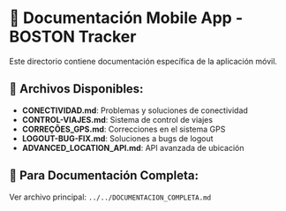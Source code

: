 # 📱 Documentación Mobile App - BOSTON Tracker

Este directorio contiene documentación específica de la aplicación móvil.

## 📄 Archivos Disponibles:

- **CONECTIVIDAD.md**: Problemas y soluciones de conectividad
- **CONTROL-VIAJES.md**: Sistema de control de viajes
- **CORREÇÕES_GPS.md**: Correcciones en el sistema GPS
- **LOGOUT-BUG-FIX.md**: Soluciones a bugs de logout
- **ADVANCED_LOCATION_API.md**: API avanzada de ubicación

## 📖 Para Documentación Completa:
Ver archivo principal: `../../DOCUMENTACION_COMPLETA.md`
